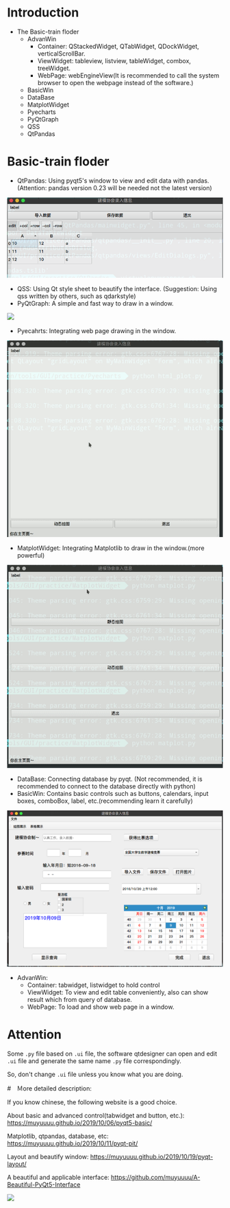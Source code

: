# Introduction

- The Basic-train floder
  - AdvanWin
    - Container: QStackedWidget, QTabWidget, QDockWidget, verticalScrollBar.
    - ViewWidget: tableview, listview, tableWidget, combox, treeWidget.
    - WebPage: webEngineView(It is recommended to call the system browser to open the webpage instead of the software.)
  - BasicWin
  - DataBase
  - MatplotWidget
  - Pyecharts
  - PyQtGraph
  - QSS
  - QtPandas

# Basic-train floder

- QtPandas: Using pyqt5's window to view and edit data with pandas. (Attention: pandas version 0.23 will be needed not the latest version)

![](3.png)

- QSS: Using Qt style sheet to beautify the interface. (Suggestion: Using qss written by others, such as qdarkstyle)
- PyQtGraph: A simple and fast way to draw in a window.

![](3.gif)

- Pyecahrts: Integrating web page drawing in the window.

![](4.gif)

- MatplotWidget: Integrating Matplotlib to draw in the window.(more powerful)

![](5.gif)

- DataBase: Connecting database by pyqt. (Not recommended, it is recommended to connect to the database directly with python)
- BasicWin: Contains basic controls such as buttons, calendars, input boxes, comboBox, label, etc.(recommending learn it carefully)

![](4.png)

- AdvanWin:
  - Container: tabwidget, listwidget to hold control
  - ViewWidget: To view and edit table conveniently, also can show result which from query of database.
  - WebPage: To load and show web page in a window.

# Attention

Some `.py` file based on `.ui` file, the software qtdesigner can open and edit `.ui` file and generate the same name `.py` file correspondingly.

So, don't change `.ui` file unless you know what you are doing.

#　Ｍore detailed description:

If you know chinese, the following website is a good choice.

About basic and advanced control(tabwidget and button, etc.): https://muyuuuu.github.io/2019/10/06/pyqt5-basic/

Matplotlib, qtpandas, database, etc: https://muyuuuu.github.io/2019/10/11/pyqt-pit/

Layout and beautify window: https://muyuuuu.github.io/2019/10/19/pyqt-layout/

A beautiful and applicable interface: https://github.com/muyuuuu/A-Beautiful-PyQt5-Interface

![](1.gif)